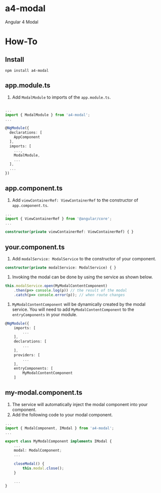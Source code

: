 # a4-modal
Angular 4 Modal

# How-To
## Install
```
npm install a4-modal
```

## app.module.ts
1. Add ```ModalModule``` to imports of the ```app.module.ts```.

```typescript

...
import { ModalModule } from 'a4-modal';
...

@NgModule({
  declarations: [
    AppComponent
  ],
  imports: [
    ...,
    ModalModule,
    ...
  ],
  ...
})
```

## app.component.ts
1. Add ```viewContainerRef: ViewContainerRef``` to the constructor of ```app.component.ts```.
```typescript
...
import { ViewContainerRef } from '@angular/core';
...

constructor(private viewContainerRef: ViewContainerRef) { }
```

## your.component.ts
1. Add ```modalService: ModalService``` to the constructor of your component.
```typescript
constructor(private modalService: ModalService) { }
```
1. Invoking the modal can be done by using the service as shown below.
```typescript
this.modalService.open(MyModalContentComponent)
    .then(p=> console.log(p)) // the result of the modal
    .catch(p=> console.error(p)); // when route changes
```

1. ```MyModalContentComponent``` will be dynamically created by the modal service. You will need to add ```MyModalContentComponent``` to the ```entryComponents``` in your module.
```typescript
@NgModule({
    imports: [
        ...
    ],
    declarations: [
        ...
    ],
    providers: [
        ...
    ],
    entryComponents: [
        MyModalContentComponent
    ]
```

## my-modal.component.ts
1. The service will automatically inject the modal component into your component.
1. Add the following code to your modal component.
```typescript
...
import { ModalComponent, IModal } from 'a4-modal';
...

export class MyModalComponent implements IModal {
    ...
    modal: ModalComponent;
    ...

    closeModal() {
        this.modal.close();
    }

    ...
}
```